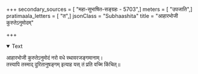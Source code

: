 +++
secondary_sources = [ "महा-सुभाषित-सङ्ग्रहः - 5703",]
meters = [ "उपजाति",]
pratimaala_letters = [ "त",]
jsonClass = "Subhaashita"
title = "आहारभोजी कुरुतेऽनुमोदम्"

+++

<details open><summary>Text</summary>

आहारभोजी कुरुतेऽनुमोदं नरो वधे स्थावरजङ्गमानाम्।  
तस्यापि तस्माद् दुरितानुषङ्गम् इत्याह यस् तं प्रति वच्मि किंचित्॥
</details>
